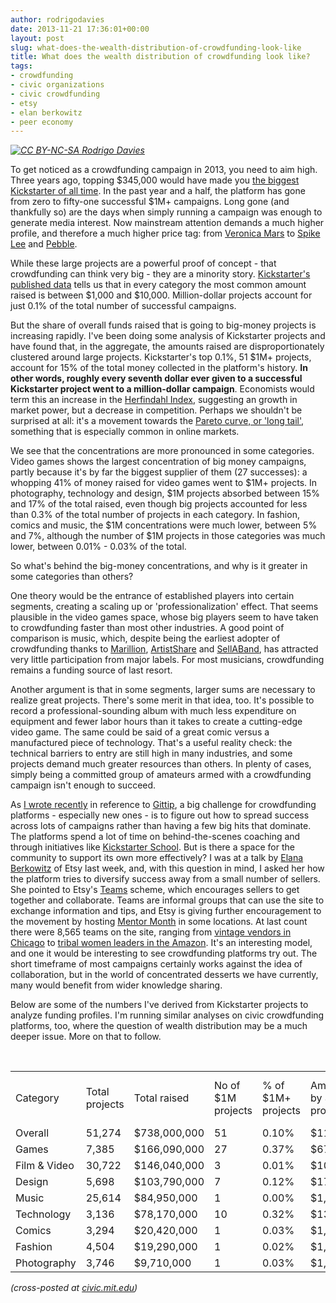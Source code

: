 ```yaml
---
author: rodrigodavies
date: 2013-11-21 17:36:01+00:00
layout: post
slug: what-does-the-wealth-distribution-of-crowdfunding-look-like
title: What does the wealth distribution of crowdfunding look like?
tags:
- crowdfunding
- civic organizations
- civic crowdfunding
- etsy
- elan berkowitz
- peer economy
---
```


_[![CC BY-NC-SA Rodrigo Davies](http://rodrigodavies.com/blog/img/pareto.png)](http://rodrigodavies.com/blog/img/pareto.png)_

To get noticed as a crowdfunding campaign in 2013, you need to aim high. Three years ago, topping $345,000 would have made you [the biggest Kickstarter of all time](http://www.kickstarter.com/blog/the-history-of-1-0). In the past year and a half, the platform has gone from zero to fifty-one successful $1M+ campaigns. Long gone (and thankfully so) are the days when simply running a campaign was enough to generate media interest. Now mainstream attention demands a much higher profile, and therefore a much higher price tag: from [Veronica Mars](http://www.kickstarter.com/projects/559914737/the-veronica-mars-movie-project) to [Spike Lee](rodrigodavies.com/blog/2013/09/02/is-spike-lee-doing-the-right-thing-by-crowdfunding.html) and [Pebble](http://www.kickstarter.com/projects/597507018/pebble-e-paper-watch-for-iphone-and-android).

While these large projects are a powerful proof of concept - that crowdfunding can think very big - they are a minority story. [Kickstarter's published data](http://www.kickstarter.com/help/stats) tells us that in every category the most common amount raised is between $1,000 and $10,000. Million-dollar projects account for just 0.1% of the total number of successful campaigns. 

But the share of overall funds raised that is going to big-money projects is increasing rapidly. I've been doing some analysis of Kickstarter projects and have found that, in the aggregate, the amounts raised are disproportionately clustered around large projects. Kickstarter's top 0.1%, 51 $1M+ projects, account for 15% of the total money collected in the platform's history. **In other words, roughly every seventh dollar ever given to a successful Kickstarter project went to a million-dollar campaign**. Economists would term this an increase in the [Herfindahl Index](http://en.wikipedia.org/wiki/Herfindahl_index), suggesting an growth in market power, but a decrease in competition. Perhaps we shouldn't be surprised at all: it's a movement towards the [Pareto curve, or 'long tail'](http://www.ethanzuckerman.com/blog/2013/11/05/members-fans-and-complementary-revenue-models-for-the-new-york-times/), something that is especially common in online markets.

We see that the concentrations are more pronounced in some categories. Video games shows the largest concentration of big money campaigns, partly because it's by far the biggest supplier of them (27 successes): a whopping 41% of money raised for video games went to $1M+ projects. In photography, technology and design, $1M projects absorbed between 15% and 17% of the total raised, even though big projects accounted for less than 0.3% of the total number of projects in each category. In fashion, comics and music, the $1M concentrations were much lower, between 5% and 7%, although the number of $1M projects in those categories was much lower, between 0.01% - 0.03% of the total.

So what's behind the big-money concentrations, and why is it greater in some categories than others? 

One theory would be the entrance of established players into certain segments, creating a scaling up or 'professionalization' effect. That seems plausible in the video games space, whose big players seem to have taken to crowdfunding faster than most other industries. A good point of comparison is music, which, despite being the earliest adopter of crowdfunding thanks to [Marillion](http://www.berklee.edu/bt/194/crowd_funding.html), [ArtistShare](http://artistshare.com) and [SellABand](http://sellaband.com), has attracted very little participation from major labels. For most musicians, crowdfunding remains a funding source of last resort.

Another argument is that in some segments, larger sums are necessary to realize great projects. There's some merit in that idea, too. It's possible to record a professional-sounding album with much less expenditure on equipment and fewer labor hours than it takes to create a cutting-edge video game. The same could be said of a great comic versus a manufactured piece of technology. That's a useful reality check: the technical barriers to entry are still high in many industries, and some projects demand much greater resources than others. In plenty of cases, simply being a committed group of amateurs armed with a crowdfunding campaign isn't enough to succeed.

As [I wrote recently](http://rodrigodavies.com/blog/2013/10/17/crowdfunding-as-a-salary-or-crowdfunding-from-your-salary.html) in reference to [Gittip](http://gittip.com), a big challenge for crowdfunding platforms - especially new ones - is to figure out how to spread success across lots of campaigns rather than having a few big hits that dominate. The platforms spend a lot of time on behind-the-scenes coaching and through initiatives like [Kickstarter School](http://www.kickstarter.com/help/school). But is there a space for the community to support its own more effectively? I was at a talk by [Elana Berkowitz](https://twitter.com/elanab) of Etsy last week, and, with this question in mind, I asked her how the platform tries to diversify success away from a small number of sellers. She pointed to Etsy's [Teams](http://www.etsy.com/teams) scheme, which encourages sellers to get together and collaborate. Teams are informal groups that can use the site to exchange information and tips, and Etsy is giving further encouragement to the movement by hosting [Mentor Month](http://www.etsy.com/blog/uk/2013/08/27/etsy-teams-starting-mentor-month-across-europe/) in some locations. At last count there were 8,565 teams on the site, ranging from [vintage vendors in Chicago](http://www.etsy.com/teams/10557/chicago-vintage-crafters) to [tribal women leaders in the Amazon](http://www.etsy.com/teams/15170/amazon-women-tribal-leaders). It's an interesting model, and one it would be interesting to see crowdfunding platforms try out. The short timeframe of most campaigns certainly works against the idea of collaboration, but in the world of concentrated desserts we have currently, many would benefit from wider knowledge sharing.

Below are some of the numbers I've derived from Kickstarter projects to analyze funding profiles. I'm running similar analyses on civic crowdfunding platforms, too, where the question of wealth distribution may be	 a much deeper issue. More on that to follow.

<br>
<div class="table-responsive">
  <table class="table table-hover">
		<tr>
			<td>Category<td>Total projects <td>Total raised	<td>No of $1M projects <td>% of $1M+ projects<td>Amount raised by $1M projects	<td>% raised by $1M projects
		</tr>
		<tr>
			<td>Overall<td>51,274<td>	$738,000,000<td>	51<td>	0.10%<td>$113,937,163<td><b>15.44%</b>		
		</tr>
		<tr>
			<td>Games<td>7,385<td>	$166,090,000<td>27<td>	0.37%	<td>$67,862,047<td>40.86%
		</tr>
		<tr>
			<td>Film & Video<td>	30,722<td>	$146,040,000<td>3<td>0.01%<td>	$10,226,536<td>7.00%
		</tr>
		<tr>
			<td>Design<td>5,698<td>$103,790,000<td>7<td>0.12%<td>$17,842,203<td>17.19%
		</tr>
		<tr>
			<td>Music<td>25,614<td>$84,950,000<td>1<td>0.00%<td>	$1,192,793<td>1.40%
		</tr>
		<tr>
			<td>Technology<td>	3,136<td>$78,170,000<td>10	<td>0.32%<td>$13,000,268<td>16.63%
		</tr>
		<tr>
			<td>Comics<td>3,294<td>$20,420,000<td>1<td>	0.03%<td>$1,254,120<td>6.14%
		</tr>
		<tr>
			<td>Fashion<td>4,504<td>$19,290,000<td>	1<td>0.02%<td>	$1,053,830<td>5.46%
		</tr>
		<tr>
			<td>Photography<td>3,746<td>$9,710,000<td>1	<td>0.03%<td>$1,505,366<td>15.50%
		</tr>
	</table>
</div>


_(cross-posted at [civic.mit.edu](http://civic.mit.edu/blog/rodrigodavies/what-does-the-wealth-distribution-of-crowdfunding-look-like))_